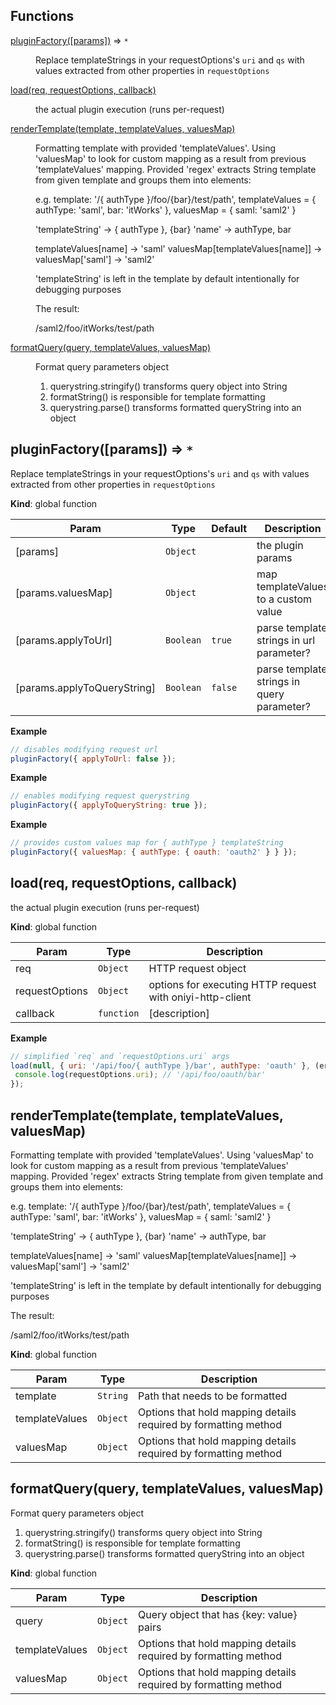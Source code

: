 ## Functions

<dl>
<dt><a href="#pluginFactory">pluginFactory([params])</a> ⇒ <code>*</code></dt>
<dd><p>Replace templateStrings in your requestOptions&#39;s <code>uri</code> and <code>qs</code> with values extracted from other
properties in <code>requestOptions</code></p>
</dd>
<dt><a href="#load">load(req, requestOptions, callback)</a></dt>
<dd><p>the actual plugin execution (runs per-request)</p>
</dd>
<dt><a href="#renderTemplate">renderTemplate(template, templateValues, valuesMap)</a></dt>
<dd><p>Formatting template with provided &#39;templateValues&#39;.
Using &#39;valuesMap&#39; to look for custom mapping as a result from previous &#39;templateValues&#39; mapping.
Provided &#39;regex&#39; extracts String template from given template and groups them into elements:</p>
<p> e.g.  template: &#39;/{ authType }/foo/{bar}/test/path&#39;,
       templateValues = { authType: &#39;saml&#39;, bar: &#39;itWorks&#39; },
       valuesMap = { saml: &#39;saml2&#39; }</p>
<p>&#39;templateString&#39; -&gt; { authType }, {bar}
&#39;name&#39; -&gt; authType, bar</p>
<p> templateValues[name] -&gt; &#39;saml&#39;
 valuesMap[templateValues[name]] -&gt; valuesMap[&#39;saml&#39;] -&gt; &#39;saml2&#39;</p>
<p>&#39;templateString&#39; is left in the template by default intentionally for debugging purposes</p>
<p>The result:</p>
<p>/saml2/foo/itWorks/test/path</p>
</dd>
<dt><a href="#formatQuery">formatQuery(query, templateValues, valuesMap)</a></dt>
<dd><p>Format query parameters object</p>
<ol>
<li>querystring.stringify() transforms query object into String</li>
<li>formatString() is responsible for template formatting</li>
<li>querystring.parse() transforms formatted queryString into an object</li>
</ol>
</dd>
</dl>

<a name="pluginFactory"></a>

## pluginFactory([params]) ⇒ <code>\*</code>
Replace templateStrings in your requestOptions's `uri` and `qs` with values extracted from other
properties in `requestOptions`

**Kind**: global function  

| Param | Type | Default | Description |
| --- | --- | --- | --- |
| [params] | <code>Object</code> |  | the plugin params |
| [params.valuesMap] | <code>Object</code> |  | map templateValues to a custom value |
| [params.applyToUrl] | <code>Boolean</code> | <code>true</code> | parse template strings in url parameter? |
| [params.applyToQueryString] | <code>Boolean</code> | <code>false</code> | parse template strings in query parameter? |

**Example**  
```js
// disables modifying request url
pluginFactory({ applyToUrl: false });
```
**Example**  
```js
// enables modifying request querystring
pluginFactory({ applyToQueryString: true });
```
**Example**  
```js
// provides custom values map for { authType } templateString
pluginFactory({ valuesMap: { authType: { oauth: 'oauth2' } } });
```
<a name="load"></a>

## load(req, requestOptions, callback)
the actual plugin execution (runs per-request)

**Kind**: global function  

| Param | Type | Description |
| --- | --- | --- |
| req | <code>Object</code> | HTTP request object |
| requestOptions | <code>Object</code> | options for executing HTTP request with oniyi-http-client |
| callback | <code>function</code> | [description] |

**Example**  
```js
// simplified `req` and `requestOptions.uri` args
load(null, { uri: '/api/foo/{ authType }/bar', authType: 'oauth' }, (err, requestOptions) => {
 console.log(requestOptions.uri); // '/api/foo/oauth/bar'
});
```
<a name="renderTemplate"></a>

## renderTemplate(template, templateValues, valuesMap)
Formatting template with provided 'templateValues'.
Using 'valuesMap' to look for custom mapping as a result from previous 'templateValues' mapping.
Provided 'regex' extracts String template from given template and groups them into elements:

 e.g.  template: '/{ authType }/foo/{bar}/test/path',
       templateValues = { authType: 'saml', bar: 'itWorks' },
       valuesMap = { saml: 'saml2' }

'templateString' -> { authType }, {bar}
'name' -> authType, bar

 templateValues[name] -> 'saml'
 valuesMap[templateValues[name]] -> valuesMap['saml'] -> 'saml2'

'templateString' is left in the template by default intentionally for debugging purposes

The result:

/saml2/foo/itWorks/test/path

**Kind**: global function  

| Param | Type | Description |
| --- | --- | --- |
| template | <code>String</code> | Path that needs to be formatted |
| templateValues | <code>Object</code> | Options that hold mapping details required by formatting method |
| valuesMap | <code>Object</code> | Options that hold mapping details required by formatting method |

<a name="formatQuery"></a>

## formatQuery(query, templateValues, valuesMap)
Format query parameters object

1. querystring.stringify() transforms query object into String
3. formatString() is responsible for template formatting
4. querystring.parse() transforms formatted queryString into an object

**Kind**: global function  

| Param | Type | Description |
| --- | --- | --- |
| query | <code>Object</code> | Query object that has {key: value} pairs |
| templateValues | <code>Object</code> | Options that hold mapping details required by formatting method |
| valuesMap | <code>Object</code> | Options that hold mapping details required by formatting method |

